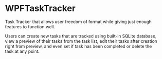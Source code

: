 # WPFTaskTracker
 Task Tracker that allows user freedom of format while giving just enough features to function well.
 
 Users can create new tasks that are tracked using built-in SQLite database, view a preview of their tasks from the task list, edit their tasks after creation right
 from preview, and even set if task has been completed or delete the task at any point.
